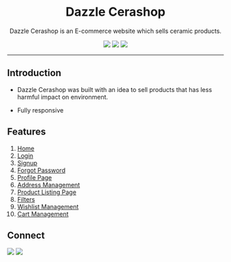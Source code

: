 <div align="center">

# Dazzle Cerashop

Dazzle Cerashop is an E-commerce website which sells ceramic products.

![](https://img.shields.io/badge/HTML5-E34F26?style=for-the-badge&logo=html5&logoColor=white)
![](https://img.shields.io/badge/CSS3-1572B6?style=for-the-badge&logo=css3&logoColor=white)
![](https://img.shields.io/badge/JavaScript-F7DF1E?style=for-the-badge&logo=javascript&logoColor=black)

</div>

---

## Introduction

- Dazzle Cerashop was built with an idea to sell products that has less harmful impact on environment.

- Fully responsive

## Features

1. [Home](https://dazzle-cerashop.netlify.app/)
2. [Login](https://dazzle-cerashop.netlify.app/pages/login.html)
3. [Signup](https://dazzle-cerashop.netlify.app/pages/signup.html)
4. [Forgot Password](https://dazzle-cerashop.netlify.app/pages/forgotpassword.html)
5. [Profile Page](https://dazzle-cerashop.netlify.app/pages/profile.html)
6. [Address Management](https://dazzle-cerashop.netlify.app/pages/profile.html)
7. [Product Listing Page](https://dazzle-cerashop.netlify.app/pages/product.html)
8. [Filters](https://dazzle-cerashop.netlify.app/pages/product.html)
9. [Wishlist Management](https://dazzle-cerashop.netlify.app/pages/wishlist.html)
10. [Cart Management](https://dazzle-cerashop.netlify.app/pages/cart.html)

## Connect

<a href="https://twitter.com/ApurvaSawant11"><img src="https://img.shields.io/badge/Twitter-1DA1F2?style=for-the-badge&logo=twitter&logoColor=white"/></a>
<a href="https://www.linkedin.com/in/apurvasawant11/"><img src="https://img.shields.io/badge/LinkedIn-0077B5?style=for-the-badge&logo=linkedin&logoColor=white"/></a>
